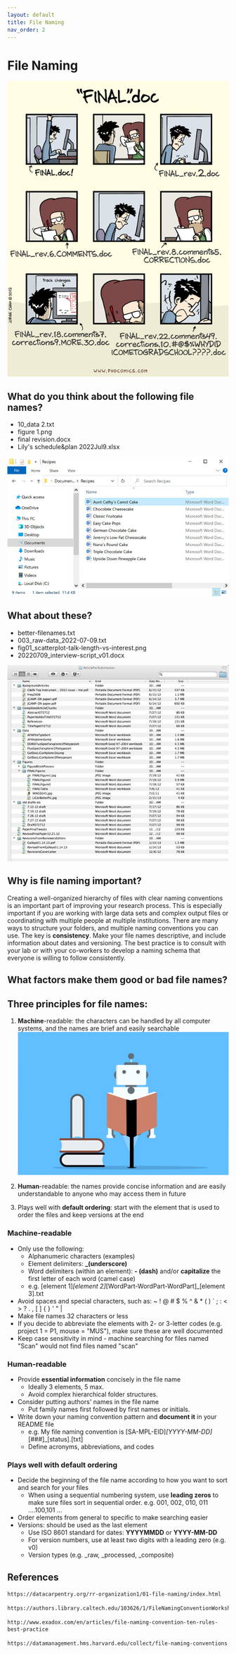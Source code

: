 ```yaml
---
layout: default
title: File Naming
nav_order: 2
---
```


# File Naming

![](figures/comic.gif)

## What do you think about the following file names?

- 10_data 2.txt
- figure 1.png
- final revision.docx
- Lily's schedule&plan 2022Jul9.xlsx

![](figures/cakes-exmaple.jpeg)

## What about these?
- better-filenames.txt
- 003_raw-data_2022-07-09.txt
- fig01_scatterplot-talk-length-vs-interest.png
- 20220709_interview-script_v01.docx

![](figures/folder-screenshot.jpeg)

## Why is file naming important?

Creating a well-organized hierarchy of files with clear naming conventions is an important part of improving your research process. This is especially important if you are working with large data sets and complex output files or coordinating with multiple people at multiple institutions. There are many ways to structure your folders, and multiple naming conventions you can use. The key is **consistency**. Make your file names descriptive, and include information about dates and versioning. The best practice is to consult with your lab or with your co-workers to develop a naming schema that everyone is willing to follow consistently.


## What factors make them good or bad file names?




## Three principles for file names:

1. **Machine**-readable: the characters can be handled by all computer systems, and the names are brief and easily searchable 
![](figures/machine-reading.png)

2. **Human**-readable: the names provide concise information and are easily understandable to anyone who may access them in future

3. Plays well with **default ordering**: start with the element that is used to order the files and keep versions at the end


### Machine-readable

- Only use the following:
  - Alphanumeric characters (examples)
  - Element delimiters: **_(underscore)**
  - Word delimiters (within an element): **- (dash)** and/or **capitalize** the first letter of each word (camel case)
  - e.g. [element 1]_[element 2]_[WordPart-WordPart-WordPart]_[element 3].txt
- Avoid spaces and special characters, such as: ~ ! @ # $ % ^ & * ( ) ` ; : < > ? . , [ ] { } ' " | 
- Make file names 32 characters or less
- If you decide to abbreviate the elements with 2- or 3-letter codes (e.g. project 1 = P1, mouse = "MUS"), make sure these are well documented 
- Keep case sensitivity in mind - machine searching for files named "Scan" would not find files named "scan"

### Human-readable

- Provide **essential information** concisely in the file name
  - Ideally 3 elements, 5 max.
  - Avoid complex hierarchical folder structures.
- Consider putting authors' names in the file name
  - Put family names first followed by first names or initials.
- Write down your naming convention pattern and **document it** in your README file
  - e.g. My file naming convention is [SA-MPL-EID]_[YYYY-MM-DD]_[###]_[status].[txt]
  - Define acronyms, abbreviations, and codes


### Plays well with default ordering 

- Decide the beginning of the file name according to how you want to sort and search for your files
  - When using a sequential numbering system, use **leading zeros** to make sure files sort in sequential order. e.g. 001, 002, 010, 011 ....100,101 ...
- Order elements from general to specific to make searching easier
- Versions: should be used as the last element
  - Use ISO 8601 standard for dates: **YYYYMMDD** or **YYYY-MM-DD** 
  - For version numbers, use at least two digits with a leading zero (e.g. v0)
  - Version types (e.g. _raw, _processed, _composite)



## References

    https://datacarpentry.org/rr-organization1/01-file-naming/index.html

    https://authors.library.caltech.edu/103626/1/FileNamingConventionWorksheet_Caltech.pdf

    http://www.exadox.com/en/articles/file-naming-convention-ten-rules-best-practice

    https://datamanagement.hms.harvard.edu/collect/file-naming-conventions